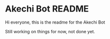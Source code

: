 # Akechi Bot README

Hi everyone, this is the readme for the Akechi Bot

Still working on things for now, not done yet.

